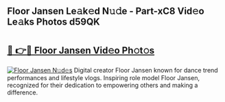 ## Floor Jansen Le𝚊k𝚎d N𝚞𝚍e - Part-xC8 Vid𝚎o Le𝚊ks Photos d59QK

# <h2><a href="http://fbddor.evod.top/?m=Floor+Jansen">🔗 👉🔴 Floor Jansen Vid𝚎o Ph𝚘t𝚘s</a></h2>

[![Floor Jansen N𝚞d𝚎s](https://i.imgur.com/8V9OHl7.gif)](http://fbddor.evod.top/?m=Floor+Jansen)
Digital creator Floor Jansen known for dance trend performances and lifestyle vlogs. Inspiring role model Floor Jansen, recognized for their dedication to empowering others and making a difference. 
